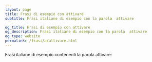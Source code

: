 ```yaml
---
layout: page
title: Frasi di esempio con attivare 
subtitle: Frasi italiane di esempio con la parola  attivare

og_title: Frasi di esempio con attivare 
og_description: Frasi italiane di esempio con la parola  attivare
og_type: website
permalink: /frasi/a/attivare.html
---
```


Frasi italiane di esempio contenenti la parola attivare:



